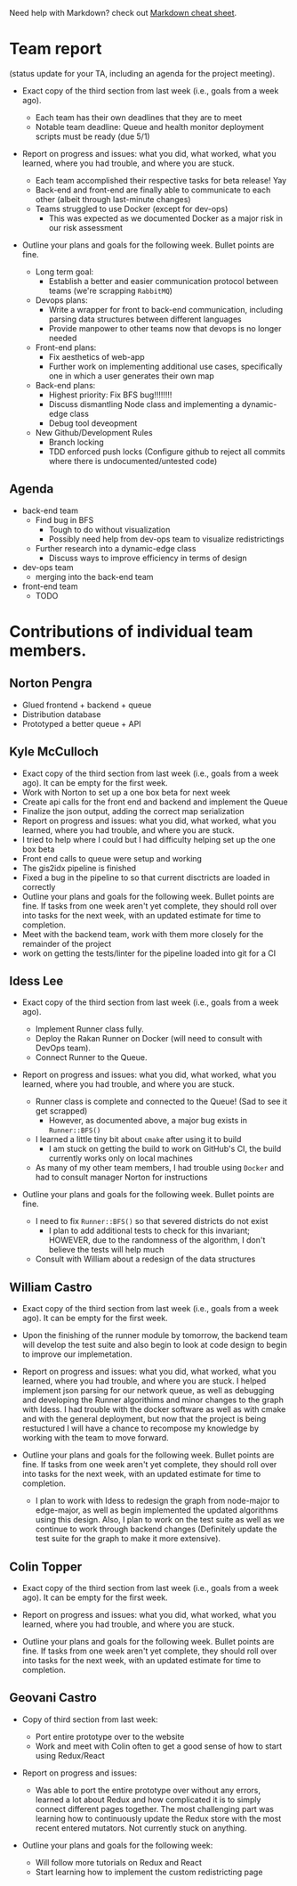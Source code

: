 Need help with Markdown? check out [Markdown cheat sheet](https://github.com/tchapi/markdown-cheatsheet/blob/master/README.md "Markdown cheat sheet").

# Team report #
(status update for your TA, including an agenda for the project meeting).

* Exact copy of the third section from last week (i.e., goals from a week ago).
  * Each team has their own deadlines that they are to meet
  * Notable team deadline: Queue and health monitor deployment scripts must be ready (due 5/1)

* Report on progress and issues: what you did, what worked, what you learned, where you had trouble, and where you are stuck.
  * Each team accomplished their respective tasks for beta release! Yay
  * Back-end and front-end are finally able to communicate to each other (albeit through last-minute changes)
  * Teams struggled to use Docker (except for dev-ops)
    * This was expected as we documented Docker as a major risk in our risk assessment

* Outline your plans and goals for the following week. Bullet points are fine.
  * Long term goal:
    * Establish a better and easier communication protocol between teams (we're scrapping `RabbitMQ`)
  * Devops plans:
    * Write a wrapper for front to back-end communication, including parsing data structures between different languages
    * Provide manpower to other teams now that devops is no longer needed
  * Front-end plans:
    * Fix aesthetics of web-app
    * Further work on implementing additional use cases, specifically one in which a user generates their own map
  * Back-end plans:
    * Highest priority: Fix BFS bug!!!!!!!!
    * Discuss dismantling Node class and implementing a dynamic-edge class
    * Debug tool deveopment
  * New Github/Development Rules
    * Branch locking
    * TDD enforced push locks (Configure github to reject all commits where there is undocumented/untested code)

## Agenda ##

* back-end team
  * Find bug in BFS
    * Tough to do without visualization
    * Possibly need help from dev-ops team to visualize redistrictings
  * Further research into a dynamic-edge class
    * Discuss ways to improve efficiency in terms of design
* dev-ops team
  * merging into the back-end team
* front-end team
  * TODO

# Contributions of individual team members. #

## Norton Pengra ##

* Glued frontend + backend + queue
* Distribution database
* Prototyped a better queue + API

## Kyle McCulloch ##

* Exact copy of the third section from last week (i.e., goals from a week ago). It can be empty for the first week.
 * Work with Norton to set up a one box beta for next week
 * Create api calls for the front end and backend and implement the Queue
 * Finalize the json output, adding the correct map serialization
* Report on progress and issues: what you did, what worked, what you learned, where you had trouble, and where you are stuck.
 * I tried to help where I could but I had difficulty helping set up the one box beta
 * Front end calls to queue were setup and working
 * The gis2idx pipeline is finished
 * Fixed a bug in the pipeline to so that current disctricts are loaded in correctly
* Outline your plans and goals for the following week. Bullet points are fine. If tasks from one week aren't yet complete, they should roll over into tasks for the next week, with an updated estimate for time to completion.
 * Meet with the backend team, work with them more closely for the remainder of the project
 * work on getting the tests/linter for the pipeline loaded into git for a CI

## Idess Lee ## 

* Exact copy of the third section from last week (i.e., goals from a week ago).
  * Implement Runner class fully.
  * Deploy the Rakan Runner on Docker (will need to consult with DevOps team).
  * Connect Runner to the Queue.

* Report on progress and issues: what you did, what worked, what you learned, where you had trouble, and where you are stuck.
  * Runner class is complete and connected to the Queue! (Sad to see it get scrapped)
    * However, as documented above, a major bug exists in `Runner::BFS()`
  * I learned a little tiny bit about `cmake` after using it to build
    * I am stuck on getting the build to work on GitHub's CI, the build currently works only on local machines
  * As many of my other team members, I had trouble using `Docker` and had to consult manager Norton for instructions

* Outline your plans and goals for the following week. Bullet points are fine.
  * I need to fix `Runner::BFS()` so that severed districts do not exist
    * I plan to add additional tests to check for this invariant; HOWEVER, due to the randomness of the algorithm, I don't believe the tests will help much
  * Consult with William about a redesign of the data structures

## William Castro ##

* Exact copy of the third section from last week (i.e., goals from a week ago). It can be empty for the first week.
* Upon the finishing of the runner module by tomorrow, the backend team will develop the test suite and also begin to look at code design to begin to improve our implemetation. 

* Report on progress and issues: what you did, what worked, what you learned, where you had trouble, and where you are stuck.
  I helped implement json parsing for our network queue, as well as debugging and developing the Runner algorithims and minor changes to the graph with Idess. I had trouble with the docker software as well as with cmake and with the general deployment, but now that the project is being restuctured I will have a chance to recompose my knowledge by working with the team to move forward.

* Outline your plans and goals for the following week. Bullet points are fine. If tasks from one week aren't yet complete, they should roll over into tasks for the next week, with an updated estimate for time to completion. 
  * I plan to work with Idess to redesign the graph from node-major to edge-major, as well as begin implemented the updated algorithms using this design. Also, I plan to work on the test suite as well as we continue to work through backend changes (Definitely update the test suite for the graph to make it more extensive).

## Colin Topper ##

* Exact copy of the third section from last week (i.e., goals from a week ago). It can be empty for the first week.

* Report on progress and issues: what you did, what worked, what you learned, where you had trouble, and where you are stuck.

* Outline your plans and goals for the following week. Bullet points are fine. If tasks from one week aren't yet complete, they should roll over into tasks for the next week, with an updated estimate for time to completion. 

## Geovani Castro ##

* Copy of third section from last week:
  * Port entire prototype over to the website
  * Work and meet with Colin often to get a good sense of how to start using Redux/React

* Report on progress and issues:
  * Was able to port the entire prototype over without any errors, learned a lot about Redux and how complicated it is to simply connect different pages together. The most challenging part was learning how to continuously update the Redux store with the most recent entered mutators. Not currently stuck on anything. 

* Outline your plans and goals for the following week: 
  * Will follow more tutorials on Redux and React
  * Start learning how to implement the custom redistricting page
